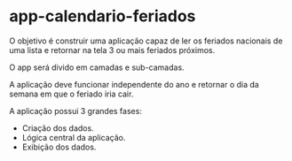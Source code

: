 # app-calendario-feriados
<p>O objetivo é construir uma aplicação capaz de ler os feriados nacionais de uma lista e retornar na tela 3 ou mais feriados próximos.</p>
<p>O app será divido em camadas e sub-camadas.</p>
<p>A aplicação deve funcionar independente do ano e retornar o dia da semana em que o feriado iria cair.</p>
<p>A aplicação possui 3 grandes fases:</p>
<ul>
<li>Criação dos dados.</li>
<li>Lógica central da aplicação.</li>
<li>Exibição dos dados.</li>
</ul>
